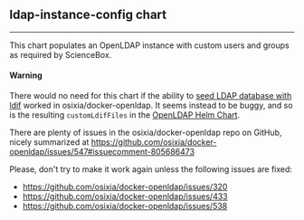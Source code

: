 ## ldap-instance-config chart

-----

This chart populates an OpenLDAP instance with custom users and groups as required by ScienceBox.


#### Warning
There would no need for this chart if the ability to [seed LDAP database with ldif](https://github.com/osixia/docker-openldap#seed-ldap-database-with-ldif) worked in osixia/docker-openldap.
It seems instead to be buggy, and so is the resulting `customLdifFiles` in the [OpenLDAP Helm Chart](https://github.com/jp-gouin/helm-openldap#boostrap-custom-ldif).

There are plenty of issues in the osixia/docker-openldap repo on GitHub, nicely summarized at https://github.com/osixia/docker-openldap/issues/547#issuecomment-805686473

Please, don't try to make it work again unless the following issues are fixed:
- https://github.com/osixia/docker-openldap/issues/320
- https://github.com/osixia/docker-openldap/issues/433
- https://github.com/osixia/docker-openldap/issues/538
